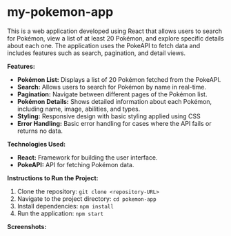 # my-pokemon-app
This is a web application developed using React that allows users to search for Pokémon, view a list of at least 20 Pokémon, and explore specific details about each one. The application uses the PokeAPI to fetch data and includes features such as search, pagination, and detail views.

**Features:**
- **Pokémon List:** Displays a list of 20 Pokémon fetched from the PokeAPI.
- **Search:** Allows users to search for Pokémon by name in real-time.
- **Pagination:** Navigate between different pages of the Pokémon list.
- **Pokémon Details:** Shows detailed information about each Pokémon, including name, image, abilities, and types.
- **Styling:** Responsive design with basic styling applied using CSS
- **Error Handling:** Basic error handling for cases where the API fails or returns no data.

**Technologies Used:**
- **React:** Framework for building the user interface.
- **PokeAPI:** API for fetching Pokémon data.

**Instructions to Run the Project:**
1. Clone the repository: `git clone <repository-URL>`
2. Navigate to the project directory: `cd pokemon-app`
3. Install dependencies: `npm install`
4. Run the application: `npm start`

**Screenshots:**
